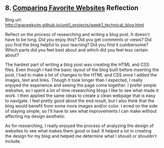## 8. [Comparing Favorite Websites](8_technical_blog/readme.md) Reflection

Blog url: http://graceekyim.github.io/unit1_projects/week1_technical_blog.html

Reflect on the process of researching and writing a blog post. It doesn't have to be long. Did you enjoy this? Did you get comments or views? Did you find the blog helpful to your learning? Did you find it cumbersome? Which parts did you feel best about and which did you feel less certain about?

The hardest part of writing a blog post was creating the HTML and CSS files. Even though I had the basic layout of the blog built before inserting the post, I had to make a lot of changes to the HTML and CSS once I added the images, text and links. Though it took longer than I expected, I really enjoyed the experience and seeing the page come together. I prefer simple websites, so I spent a lot of time researching blogs I like to see what made it work. I then applied the same ideas to create a clean webpage that is easy to navigate. I feel pretty good about the end result, but I also think that the blog would benefit from some more images and/or color. I erred on the side of staying simple, so I'll have to see what improvements I can make without affecting my design aesthetic. 

As for researching, I really enjoyed the process of analyzing the design of websites to see what makes them good or bad. It helped a lot in creating the design for my blog and helped me determine what I should or shouldn't include.